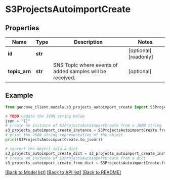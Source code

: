 # S3ProjectsAutoimportCreate


## Properties

Name | Type | Description | Notes
------------ | ------------- | ------------- | -------------
**id** | **str** |  | [optional] [readonly]
**topic_arn** | **str** | SNS Topic where events of added samples will be received. | [optional]

## Example

```python
from gencove_client.models.s3_projects_autoimport_create import S3ProjectsAutoimportCreate

# TODO update the JSON string below
json = "{}"
# create an instance of S3ProjectsAutoimportCreate from a JSON string
s3_projects_autoimport_create_instance = S3ProjectsAutoimportCreate.from_json(json)
# print the JSON string representation of the object
print(S3ProjectsAutoimportCreate.to_json())

# convert the object into a dict
s3_projects_autoimport_create_dict = s3_projects_autoimport_create_instance.to_dict()
# create an instance of S3ProjectsAutoimportCreate from a dict
s3_projects_autoimport_create_from_dict = S3ProjectsAutoimportCreate.from_dict(s3_projects_autoimport_create_dict)
```
[[Back to Model list]](../README.md#documentation-for-models) [[Back to API list]](../README.md#documentation-for-api-endpoints) [[Back to README]](../README.md)
